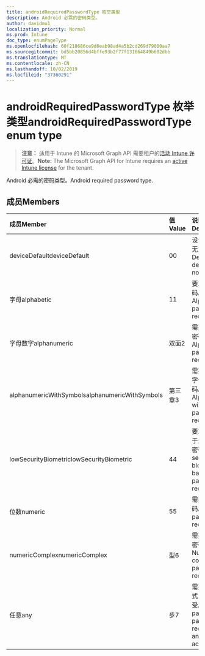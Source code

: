 ```yaml
---
title: androidRequiredPasswordType 枚举类型
description: Android 必需的密码类型。
author: davidmu1
localization_priority: Normal
ms.prod: Intune
doc_type: enumPageType
ms.openlocfilehash: 60f218686ce9d6eab98ad4a5b2cd269d79000aa7
ms.sourcegitcommit: bd5bb20856d4bffe93b2f77f131664849b602dbb
ms.translationtype: MT
ms.contentlocale: zh-CN
ms.lasthandoff: 10/02/2019
ms.locfileid: "37360291"
---
```

# <a name="androidrequiredpasswordtype-enum-type"></a><span data-ttu-id="2bcff-103">androidRequiredPasswordType 枚举类型</span><span class="sxs-lookup"><span data-stu-id="2bcff-103">androidRequiredPasswordType enum type</span></span>

> <span data-ttu-id="2bcff-104">**注意：** 适用于 Intune 的 Microsoft Graph API 需要租户的[活动 Intune 许可证](https://go.microsoft.com/fwlink/?linkid=839381)。</span><span class="sxs-lookup"><span data-stu-id="2bcff-104">**Note:** The Microsoft Graph API for Intune requires an [active Intune license](https://go.microsoft.com/fwlink/?linkid=839381) for the tenant.</span></span>

<span data-ttu-id="2bcff-105">Android 必需的密码类型。</span><span class="sxs-lookup"><span data-stu-id="2bcff-105">Android required password type.</span></span>

## <a name="members"></a><span data-ttu-id="2bcff-106">成员</span><span class="sxs-lookup"><span data-stu-id="2bcff-106">Members</span></span>
|<span data-ttu-id="2bcff-107">成员</span><span class="sxs-lookup"><span data-stu-id="2bcff-107">Member</span></span>|<span data-ttu-id="2bcff-108">值</span><span class="sxs-lookup"><span data-stu-id="2bcff-108">Value</span></span>|<span data-ttu-id="2bcff-109">说明</span><span class="sxs-lookup"><span data-stu-id="2bcff-109">Description</span></span>|
|:---|:---|:---|
|<span data-ttu-id="2bcff-110">deviceDefault</span><span class="sxs-lookup"><span data-stu-id="2bcff-110">deviceDefault</span></span>|<span data-ttu-id="2bcff-111">0</span><span class="sxs-lookup"><span data-stu-id="2bcff-111">0</span></span>|<span data-ttu-id="2bcff-112">设备默认值，无意向。</span><span class="sxs-lookup"><span data-stu-id="2bcff-112">Device default value, no intent.</span></span>|
|<span data-ttu-id="2bcff-113">字母</span><span class="sxs-lookup"><span data-stu-id="2bcff-113">alphabetic</span></span>|<span data-ttu-id="2bcff-114">1</span><span class="sxs-lookup"><span data-stu-id="2bcff-114">1</span></span>|<span data-ttu-id="2bcff-115">要求字母密码。</span><span class="sxs-lookup"><span data-stu-id="2bcff-115">Alphabetic password required.</span></span>|
|<span data-ttu-id="2bcff-116">字母数字</span><span class="sxs-lookup"><span data-stu-id="2bcff-116">alphanumeric</span></span>|<span data-ttu-id="2bcff-117">双面</span><span class="sxs-lookup"><span data-stu-id="2bcff-117">2</span></span>|<span data-ttu-id="2bcff-118">需要字母数字密码。</span><span class="sxs-lookup"><span data-stu-id="2bcff-118">Alphanumeric password required.</span></span>|
|<span data-ttu-id="2bcff-119">alphanumericWithSymbols</span><span class="sxs-lookup"><span data-stu-id="2bcff-119">alphanumericWithSymbols</span></span>|<span data-ttu-id="2bcff-120">第三章</span><span class="sxs-lookup"><span data-stu-id="2bcff-120">3</span></span>|<span data-ttu-id="2bcff-121">需要带符号的字母数字密码。</span><span class="sxs-lookup"><span data-stu-id="2bcff-121">Alphanumeric with symbols password required.</span></span>|
|<span data-ttu-id="2bcff-122">lowSecurityBiometric</span><span class="sxs-lookup"><span data-stu-id="2bcff-122">lowSecurityBiometric</span></span>|<span data-ttu-id="2bcff-123">4</span><span class="sxs-lookup"><span data-stu-id="2bcff-123">4</span></span>|<span data-ttu-id="2bcff-124">要求低安全基于生物特征的密码。</span><span class="sxs-lookup"><span data-stu-id="2bcff-124">Low security biometrics based password required.</span></span>|
|<span data-ttu-id="2bcff-125">位数</span><span class="sxs-lookup"><span data-stu-id="2bcff-125">numeric</span></span>|<span data-ttu-id="2bcff-126">5</span><span class="sxs-lookup"><span data-stu-id="2bcff-126">5</span></span>|<span data-ttu-id="2bcff-127">需要数字密码。</span><span class="sxs-lookup"><span data-stu-id="2bcff-127">Numeric password required.</span></span>|
|<span data-ttu-id="2bcff-128">numericComplex</span><span class="sxs-lookup"><span data-stu-id="2bcff-128">numericComplex</span></span>|<span data-ttu-id="2bcff-129">型</span><span class="sxs-lookup"><span data-stu-id="2bcff-129">6</span></span>|<span data-ttu-id="2bcff-130">需要数字复杂密码。</span><span class="sxs-lookup"><span data-stu-id="2bcff-130">Numeric complex password required.</span></span>|
|<span data-ttu-id="2bcff-131">任意</span><span class="sxs-lookup"><span data-stu-id="2bcff-131">any</span></span>|<span data-ttu-id="2bcff-132">步</span><span class="sxs-lookup"><span data-stu-id="2bcff-132">7</span></span>|<span data-ttu-id="2bcff-133">需要密码或模式，可以接受。</span><span class="sxs-lookup"><span data-stu-id="2bcff-133">A password or pattern is required, and any is acceptable.</span></span>|




